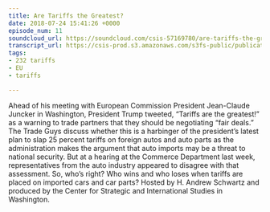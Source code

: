 ```yaml
---
title: Are Tariffs the Greatest?
date: 2018-07-24 15:41:26 +0000
episode_num: 11
soundcloud_url: https://soundcloud.com/csis-57169780/are-tariffs-the-greatest?in=csis-57169780/sets/the-trade-guys
transcript_url: https://csis-prod.s3.amazonaws.com/s3fs-public/publication/180725_The_Trade_Guys_Are_Tariffs_the_Greatest_0.pdf?o5e9dA4J6CXSAet5ArwQlerf079XwVaf
tags:
- 232 tariffs
- EU
- tariffs

---
```

Ahead of his meeting with European Commission President Jean-Claude Juncker in Washington, President Trump tweeted, “Tariffs are the greatest!” as a warning to trade partners that they should be negotiating “fair deals.” The Trade Guys discuss whether this is a harbinger of the president’s latest plan to slap 25 percent tariffs on foreign autos and auto parts as the administration makes the argument that auto imports may be a threat to national security. But at a hearing at the Commerce Department last week, representatives from the auto industry appeared to disagree with that assessment. So, who’s right? Who wins and who loses when tariffs are placed on imported cars and car parts? Hosted by H. Andrew Schwartz and produced by the Center for Strategic and International Studies in Washington.